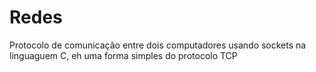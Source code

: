 # Redes
Protocolo de comunicação entre dois computadores usando sockets na linguaguem C, eh uma forma simples do protocolo TCP

